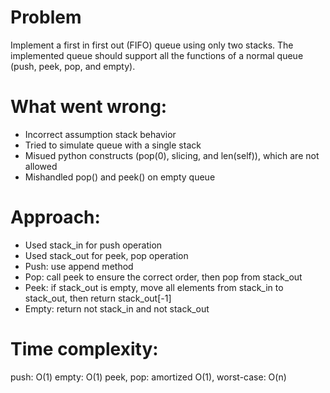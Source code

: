 # Problem
Implement a first in first out (FIFO) queue using only two stacks. The implemented queue should support all the functions of a normal queue (push, peek, pop, and empty).

# What went wrong:
- Incorrect assumption stack behavior
- Tried to simulate queue with a single stack
- Misued python constructs (pop(0), slicing, and len(self)), which are not allowed
- Mishandled pop() and peek() on empty queue

# Approach:
- Used stack_in for push operation
- Used stack_out for peek, pop operation
- Push: use append method
- Pop: call peek to ensure the correct order, then pop from stack_out
- Peek: if stack_out is empty, move all elements from stack_in to stack_out, then return stack_out[-1]
- Empty: return not stack_in and not stack_out

# Time complexity:
push: O(1)
empty: O(1)
peek, pop: amortized O(1), worst-case: O(n)